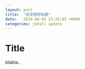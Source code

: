 ```yaml
---
layout: post
title:  "还没想好标题"
date:   2018-08-05 23:25:05 +0900
categories: jekyll update
---
```


# Title

blabla..
